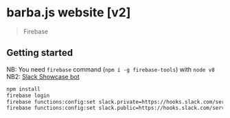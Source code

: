 # barba.js website [v2]

> Firebase

## Getting started

NB: You need `firebase` command (`npm i -g firebase-tools`) with `node v8`
NB2: [Slack Showcase bot](https://api.slack.com/apps/AKJF1PHAB/incoming-webhooks?)

```sh
npm install
firebase login
firebase functions:config:set slack.private=https://hooks.slack.com/services/XXX
firebase functions:config:set slack.public=https://hooks.slack.com/services/XXX
```
